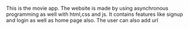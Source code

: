This is the movie app.
The website is made by using asynchronous programming as well with html,css and js.
It contains features like signup and login as well as home page also.
The user can also add url
